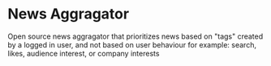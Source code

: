 # News Aggragator
Open source news aggragator that prioritizes news based on "tags" created by a logged in user, and not based on user behaviour for example: search, likes, audience interest, or company interests
